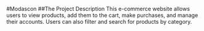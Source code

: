 #Modascon
##The Project Description
This e-commerce website allows users to view products, add them to the cart, make purchases, and manage their accounts. Users can also filter and search for products by category.

